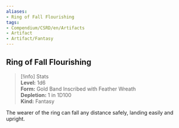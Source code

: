 ```yaml
---
aliases:
- Ring of Fall Flourishing
tags:
- Compendium/CSRD/en/Artifacts
- Artifact
- Artifact/Fantasy
---
```


  
## Ring of Fall Flourishing  
>[!info] Stats  
> **Level:** 1d6  
> **Form:** Gold Band Inscribed with Feather Wreath  
> **Depletion:** 1 in 1D100  
> **Kind:** Fantasy
  
The wearer of the ring can fall any distance safely, landing easily and upright.